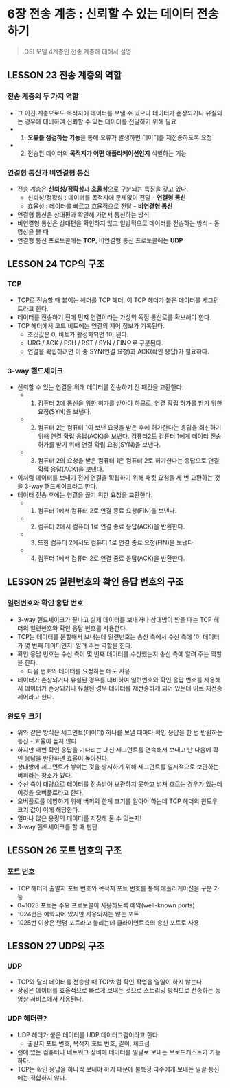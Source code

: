 # 6장 전송 계층 : 신뢰할 수 있는 데이터 전송하기

> OSI 모델 4계층인 전송 계층에 대해서 설명



## LESSON 23 전송 계층의 역할



### 전송 계층의 두 가지 역할

- 그 이전 계층으로도 목적지에 데이터를 보낼 수 있으나 데이터가 손상되거나 유실되는 경우에 대비하여 신뢰할 수 있는 데이터를 전달하기 위해 필요
- 1) **오류를 점검하는 기능**을 통해 오류가 발생하면 데이터를 재전송하도록 요청
- 2) 전송된 데이터의 **목적지가 어떤 애플리케이션인지** 식별하는 기능



### 연결형 통신과 비연결형 통신

- 전송 계층은 **신뢰성/정확성**과 **효율성**으로 구분되는 특징을 갖고 있다.
  - 신뢰성/정확성 : 데이터를 목적지에 문제없이 전달 - **연결형 통신**
  - 효율성 : 데이터를 빠르고 효율적으로 전달 - **비연결형 통신**
- 연결형 통신은 상대편과 확인해 가면서 통신하는 방식
- 비연결형 통신은 상대편을 확인하지 않고 일방적으로 데이터를 전송하는 방식 - 동영상을 볼 때
- 연결형 통신 프로토콜에는 **TCP**, 비연결형 통신 프로토콜에는 **UDP**



## LESSON 24 TCP의 구조



### TCP

- TCP로 전송할 때 붙이는 헤더를 TCP 헤더, 이 TCP 헤더가 붙은 데이터를 세그먼트라고 한다.
- 데이터를 전송하기 전에 먼저 연결이라는 가상의 독점 통신로를 확보해야 한다.
- TCP 헤더에서 코드 비트에는 연결의 제어 정보가 기록된다.
  - 초깃값은 0, 비트가 활성화되면 1이 된다.
  - URG / ACK / PSH / RST / SYN / FIN으로 구분된다.
  - 연결을 확립하려면 이 중 SYN(연결 요청)과 ACK(확인 응답)가 필요하다.



### 3-way 핸드셰이크

- 신뢰할 수 있는 연결을 위해 데이터를 전송하기 전 패킷을 교환한다.
  - 1) 컴퓨터 2에 통신을 위한 허가를 받아야 하므로, 연결 확립 허가를 받기 위한 요청(SYN)을 보낸다.
  - 2) 컴퓨터 2는 컴퓨터 1이 보낸 요청을 받은 후에 허가한다는 응답을 회신하기 위해 연결 확립 응답(ACK)을 보낸다.  컴퓨터2도 컴퓨터 1에게 데이터 전송 허가를 받기 위해 연결 확립 요청(SYN)을 보낸다.
  - 3) 컴퓨터 2의 요청을 받은 컴퓨터 1은 컴퓨터 2로 허가한다는 응답으로 연결 확립 응답(ACK)을 보낸다.
- 이처럼 데이터를 보내기 전에 연결을 확립하기 위해 패킷 요청을 세 번 교환하는 것을 3-way 핸드셰이크라고 한다.
- 데이터 전송 후에는 연결을 끊기 위한 요청을 교환한다.
  - 1) 컴퓨터 1에서 컴퓨터 2로 연결 종료 요청(FIN)을 보낸다.
  - 2) 컴퓨터 2에서 컴퓨터 1로 연결 종료 응답(ACK)을 반환한다.
  - 3) 또한 컴퓨터 2에서도 컴퓨터 1로 연결 종료 요청(FIN)을 보낸다.
  - 4) 컴퓨터 1에서 컴퓨터 2로 연결 종료 응답(ACK)을 반환한다.



## LESSON 25 일련번호와 확인 응답 번호의 구조



### 일련번호와 확인 응답 번호

- 3-way 핸드셰이크가 끝나고 실제 데이터를 보내거나 상대방이 받을 때는 TCP 헤더의 일련번호와 확인 응답 번호를 사용한다.
- TCP는 데이터를 분할해서 보내는데 일련번호는 송신 측에서 수신 측에 '이 데이터가 몇 번째 데이터인지' 알려 주는 역할을 한다.
- 확인 응답 번호는 수신 측이 몇 번째 데이터를 수신했는지 송신 측에 알려 주는 역할을 한다.
  - 다음 번호의 데이터를 요청하는 데도 사용 
- 데이터가 손상되거나 유실된 경우를 대비하여 일련번호와 확인 응답 번호를 사용해서 데이터가 손상되거나 유실된 경우 데이터를 재전송하게 되어 있는데 이르 재전송 제어라고 한다.



### 윈도우 크기

- 위와 같은 방식은 세그먼트(데이터) 하나를 보낼 때마다 확인 응답을 한 번 반환하는 통신 - 효율이 높지 않다
- 하지만 매번 확인 응답을 기다리는 대신 세그먼트를 연속해서 보내고 난 다음에 확인 응답을 반환하면 효율이 높아진다.
- 상대방에 세그먼트가 쌓이는 것을 방지하기 위해 세그먼트를 일시적으로 보관하는 버퍼라는 장소가 있다.
- 수신 측이 대량으로 테이터를 전송받아 보관하지 못하고 넘쳐 흐르는 경우가 있는데 이것을 오버플로라고 한다.
- 오버플로를 예방하기 위해 버퍼의 한계 크기를 알아야 하는데 TCP 헤더의 윈도우 크기 값이 이에 해당한다.
- 얼마나 많은 용량의 데이터를 저장해 둘 수 있는지!
- 3-way 핸드셰이크를 할 때 판단



## LESSON 26 포트 번호의 구조



### 포트 번호

- TCP 헤더의 출발지 포트 번호와 목적지 포트 번호를 통해 애플리케이션을 구분 가능
- 0~1023 포트는 주요 프로토콜이 사용하도록 예약(well-known ports)
- 1024번은 예약되어 있지만 사용되지는 않는 포트
- 1025번 이상은 랜덤 포트라고 불리는데 클라이언트측의 송신 포트로 사용



## LESSON 27 UDP의 구조



### UDP

- TCP와 달리 데이터를 전송할 때 TCP처럼 확인 작업을 일일이 하지 않는다.
- 장점은 데이터를 효율적으로 빠르게 보내는 것으로 스트리밍 방식으로 전송하는 동영상 서비스에서 사용된다.



### UDP 헤더란?

- UDP 헤더가 붙은 데이터를 UDP 데이터그램이라고 한다.
  - 출발지 포트 번호, 목적지 포트 번호, 길이, 체크섬
- 랜에 있는 컴퓨터나 네트워크 장비에 데이터를 일괄로 보내는 브로드캐스트가 가능하다.
- TCP는 확인 응답을 하나씩 보내야 하기 때문에 불특정 다수에게 보내는 일괄 통신에는 적합하지 않다.